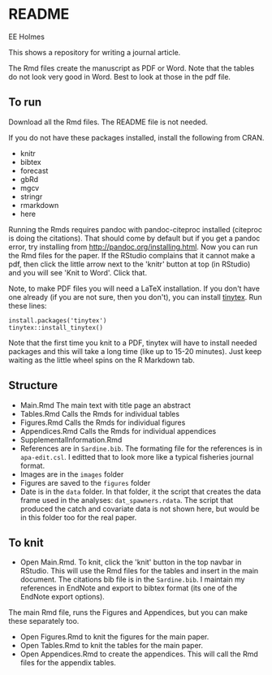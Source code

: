 README
================
EE Holmes

This shows a repository for writing a journal article.

The Rmd files create the manuscript as PDF or Word. Note that the tables do not look very good in Word.  Best to look at those in the pdf file.

To run
------

Download all the Rmd files. The README file is not needed.

If you do not have these packages installed, install the following from CRAN.

-   knitr
-   bibtex
-   forecast
-   gbRd
-   mgcv
-   stringr
-   rmarkdown
-   here

Running the Rmds requires pandoc with pandoc-citeproc installed (citeproc is doing the citations).  That should come by default but if you get a pandoc error, try installing from http://pandoc.org/installing.html. Now you can run the Rmd files for the paper.  If the RStudio complains that it cannot make a pdf, then click the little arrow next to the 'knitr' button at top (in RStudio) and you will see 'Knit to Word'.  Click that.

Note, to make PDF files you will need a LaTeX installation.  If you don't have one already (if you are not sure, then you don't), you can install [tinytex](https://yihui.name/tinytex/).  Run these lines:

```
install.packages('tinytex')
tinytex::install_tinytex()
```

Note that the first time you knit to a PDF, tinytex will have to install needed packages and this will take a long time (like up to 15-20 minutes). Just keep waiting as the little wheel spins on the R Markdown tab.

Structure
------------

* Main.Rmd The main text with title page an abstract
* Tables.Rmd Calls the Rmds for individual tables
* Figures.Rmd Calls the Rmds for individual figures
* Appendices.Rmd Calls the Rmds for individual appendices
* SupplementalInformation.Rmd
* References are in `Sardine.bib`. The formating file for the references is in `apa-edit.csl`. I editted that to look more like a typical fisheries journal format.
* Images are in the `images` folder
* Figures are saved to the `figures` folder
* Date is in the `data` folder. In that folder, it the script that creates the data frame used in the analyses: `dat_spawners.rdata`. The script that produced the catch and covariate data is not shown here, but would be in this folder too for the real paper.


To knit
-------------

-   Open Main.Rmd. To knit, click the 'knit' button in the top navbar in RStudio.  This will use the Rmd files for the tables and insert in the main document. The citations bib file is in the `Sardine.bib`. I maintain my references in EndNote and export to bibtex format (its one of the EndNote export options).

The main Rmd file, runs the Figures and Appendices, but you can make these separately too.

-   Open Figures.Rmd to knit the figures for the main paper. 
-   Open Tables.Rmd to knit the tables for the main paper. 
-   Open Appendices.Rmd to create the appendices. This will call the Rmd files for the appendix tables.

